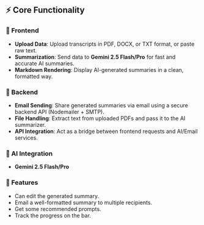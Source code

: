 ## ⚡ Core Functionality

### 🔹 Frontend
- **Upload Data**: Upload transcripts in PDF, DOCX, or TXT format, or paste raw text.  
- **Summarization**: Send data to **Gemini 2.5 Flash/Pro** for fast and accurate AI summaries.  
- **Markdown Rendering**: Display AI-generated summaries in a clean, formatted way.  

### 🔹 Backend
- **Email Sending**: Share generated summaries via email using a secure backend API (Nodemailer + SMTP).  
- **File Handling**: Extract text from uploaded PDFs and pass it to the AI summarizer.  
- **API Integration**: Act as a bridge between frontend requests and AI/Email services.  

### 🔹 AI Integration
- **Gemini 2.5 Flash/Pro**
### 🔹 Features
- Can edit the generated summary.
- Email a well-formatted summary to multiple recipients.
- Get some recommended prompts.
- Track the progress on the bar.
